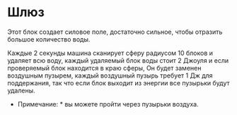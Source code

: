 # Шлюз

Этот блок создает силовое поле, достаточно сильное, чтобы отразить большое количество воды.

Каждые 2 секунды машина сканирует сферу радиусом 10 блоков и удаляет всю воду, каждый удаляемый блок воды стоит 2 Джоуля
 и если проверяемый блок находится в краю сферы,
Он будет заменен воздушным пузырем, каждый воздушный пузырь требует 1 Дж для поддержания,
 так что если блок выходит из энергии все пузырьки будут удалены.

* Примечание: * вы можете пройти через пузырьки воздуха.